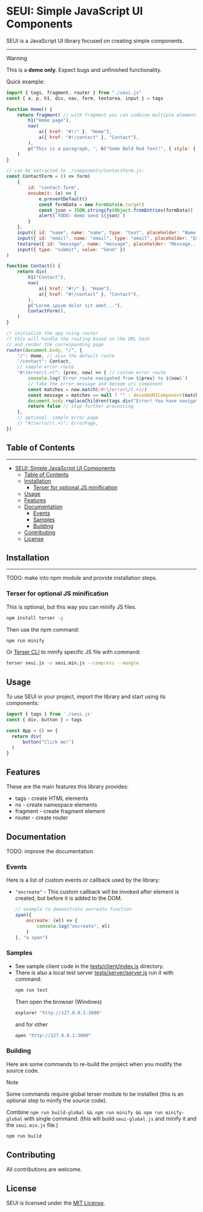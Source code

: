# SEUI: Simple JavaScript UI Components

SEUI is a JavaScript UI library focused on creating simple components.

---

> [!WARNING]
> This is a **demo only**. Expect bugs and unfinished functionality.

Quick example:
```javascript
import { tags, fragment, router } from "./seui.js"
const { a, p, h1, div, nav, form, textarea, input } = tags

function Home() {
	return fragment( // with fragment you can combine multiple elements without rendering extra div
		h1("Home page"),
		nav(
			a({ href: "#!/" }, "Home"),
			a({ href: "#!/contact" }, "Contact"),
		),
		p("This is a paragraph, ", b("Some Bold Red Text!", { style: { color: "red" } }))
	)
}

// can be extracted to ./components/ContactForm.js:
const ContactForm = () => form(
	{
		id: "contact-form",
		onsubmit: (e) => {
			e.preventDefault()
			const formData = new FormData(e.target)
			const json = JSON.stringify(Object.fromEntries(formData))
			alert(`TODO: demo send ${json}`)
		}
	},
	input({ id: "name", name: "name", type: "text", placeholder: "Name...", required: "required", oninput: (e) => console.log(e.type, e.target.value) }),
	input({ id: "email", name: "email", type: "email", placeholder: "Email...", required: "required", oninput: (e) => console.log(e.type, e.target.value) }),
	textarea({ id: "message", name: "message", placeholder: "Message...", required: "required", oninput: (e) => console.log(e.type, e.target.value) }),
	input({ type: "submit", value: "Send" })
)

function Contact() {
	return div(
		h1("Contact"),
		nav(
			a({ href: "#!/" }, "Home"),
			a({ href: "#!/contact" }, "Contact"),
		),
		p("Lorem ipsum dolor sit amet..."),
		ContactForm(),
	)
}

// initialize the app using router
// this will handle the routing based on the URL hash
// and render the corresponding page
router(document.body, "/", {
	"/": Home, // also the default route
	"/contact": Contact,
	// sample error route
	"#!/error/(.+)": (prev, now) => { // custom error route
		console.log(`Error route navigated from ${prev} to ${now}`)
		// take the error message and decode uri component
		const matches = now.match(/#!\/error\/(.+)/)
		const message = matches == null ? "" : decodeURIComponent(matches[1])
		document.body.replaceChildren(tags.div("Error! You have navigated to the error page."), tags.pre(message))
		return false // stop further processing
	},
	// optional. sample error page
	// "#!/error/(.+)": ErrorPage,
})
```

## Table of Contents
-----------------

- [SEUI: Simple JavaScript UI Components](#seui-simple-javascript-ui-components)
	- [Table of Contents](#table-of-contents)
	- [Installation](#installation)
		- [Terser for optional JS minification](#terser-for-optional-js-minification)
	- [Usage](#usage)
	- [Features](#features)
	- [Documentation](#documentation)
		- [Events](#events)
		- [Samples](#samples)
		- [Building](#building)
	- [Contributing](#contributing)
	- [License](#license)

## Installation
---------------
TODO: make into npm module and provide installation steps.

### Terser for optional JS minification
This is optional, but this way you can minify JS files.
```bash
npm install terser -g
```
Then use the npm command:
```bash
npm run minify
```
Or [Terser CLI](https://www.npmjs.com/package/terser#command-line-usage) to minify specific JS file with command:
```bash
terser seui.js -o seui.min.js --compress --mangle
```

## Usage
To use SEUI in your project, import the library and start using its components:

```javascript
import { tags } from './seui.js'
const { div, button } = tags

const App = () => {
  return div(
      button("Click me!")
  )
}
```

## Features
These are the main features this library provides:
 - tags - create HTML elements
 - ns - create namespace elements
 - fragment - create fragment element
 - router - create router

## Documentation
TODO: improve the documentation.

### Events
Here is a list of custom events or callback used by the library:
 - `"oncreate"` - This custom callback will be invoked after element is created, but before it is added to the DOM.
	```javascript
	// example to demonstrate oncreate function
	span({
		oncreate: (el) => {
			console.log("oncreate", el)
		}
	}, "a span")
	```

### Samples
 - See sample client code in the [tests/client/index.js](tests/client/index.js) directory.
 - There is also a local test server [tests/server/server.js](tests/server/server.js) run it with command:
	```bash
	npm run test
	```
	Then open the browser (Windows)
	```bash
	explorer "http://127.0.0.1:3000"
	```
	and for other
	```bash
	open "http://127.0.0.1:3000"
	```

### Building
Here are some commands to re-build the project when you modify the source code.

> [!NOTE]
> Some commands require global terser module to be installed (this is an optional step to minify the source code).

Combine `npm run build-global && npm run minify && npm run minify-global` with single command:
(this will build `seui-global.js` and minify it and the `seui.min.js` file.)

```bash
npm run build
```

## Contributing
All contributions are welcome.

## License
SEUI is licensed under the [MIT License](LICENSE).

